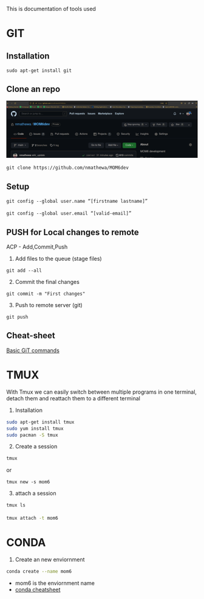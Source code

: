 This is documentation of tools used 


# GIT 

## Installation

```
sudo apt-get install git
```




## Clone an repo

![](resources/git_home.png)

```
git clone https://github.com/nmathewa/MOM6dev

```

## Setup

```
git config --global user.name “[firstname lastname]”

git config --global user.email “[valid-email]”
```


## PUSH for Local changes to remote

ACP - Add,Commit,Push

1. Add files to the queue (stage files)
```
git add --all
```

2. Commit the final changes 

```
git commit -m "First changes"
```

3. Push to remote server (git)

```
git push
```


## Cheat-sheet

[Basic GiT commands](resources/git-cheat-sheet-education.pdf)


# TMUX

With Tmux we can easily switch between multiple programs in one terminal, detach them and reattach them to a different terminal

1. Installation
```BASH
sudo apt-get install tmux
sudo yum install tmux
sudo pacman -S tmux
```

2. Create a session 
```BASH 
tmux
```
or

```
tmux new -s mom6
```

3. attach a session

```BASH
tmux ls

tmux attach -t mom6

```

# CONDA

1. Create an new enviornment
```BASH
conda create --name mom6
```
- mom6 is the enviornment name
- [conda cheatsheet](https://docs.conda.io/projects/conda/en/4.6.0/_downloads/52a95608c49671267e40c689e0bc00ca/conda-cheatsheet.pdf)
